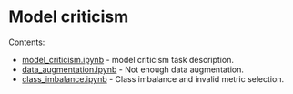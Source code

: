 # Model criticism

Contents:
* [model_criticism.ipynb](./model_criticism.ipynb) - model criticism task description.
* [data_augmentation.ipynb](./data_augmentation.ipynb) - Not enough data augmentation.
* [class_imbalance.ipynb](./class_imbalance.ipynb) - Class imbalance and invalid metric selection.

